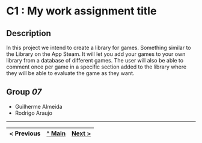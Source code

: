 # C1 : My work assignment title

## Description

In this project we intend to create a library for games. Something similar to the Library on the App Steam. It will let you add your games to your own library from a database of different games. The user will also be able to comment once per game in a specific section added to the library where they will be able to evaluate the game as they want.

## Group _07_


* Guilherme Almeida
* Rodrigo Araujo




---
< Previous | [^ Main](../../../) | [Next >](c2.md)
:--- | :---: | ---: 